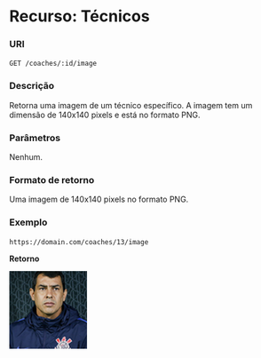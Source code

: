 
# Recurso: Técnicos

### URI
    GET /coaches/:id/image

### Descrição
Retorna uma imagem de um técnico específico. A imagem tem um dimensão de 140x140 pixels e está no formato PNG.

### Parâmetros
Nenhum.

### Formato de retorno
Uma imagem de 140x140 pixels no formato PNG.

### Exemplo

    https://domain.com/coaches/13/image

**Retorno**

![N|Solid](https://github.com/jeanthome/campeonato-brasileiro/blob/master/apicore/src/main/resources/images/clubs/corinthians/carille.png)
